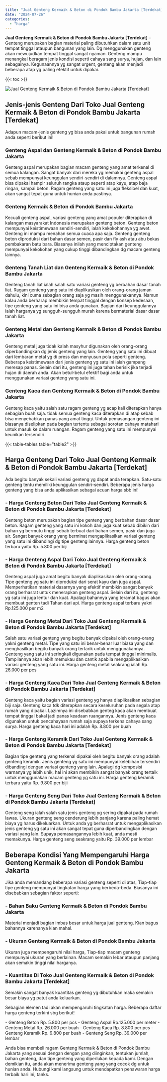 ```yaml
---
title: "Jual Genteng Kermaik & Beton di Pondok Bambu Jakarta [Terdekat]"
date: "2024-07-26"
categories: 
  - "harga"
---
```


**Jual Genteng Kermaik & Beton di Pondok Bambu Jakarta \[Terdekat\]** – Genteng merupakan bagian material paling dibutuhkan dalam satu unit tempat tinggal ataupun bangunan yang lain. Dg menggunakan genteng akan mewujudkan tempat tinggal sangat nyaman. Genteng mampu menangkal beragam jenis kondisi seperti cahaya sang surya, hujan, dan lain sebagainya. Kegunaannya yg sangat urgent, genteng akan menjadi beberapa atap yg paling efektif untuk dipakai.

{{< toc >}}

![Jual Genteng Kermaik & Beton di Pondok Bambu Jakarta [Terdekat]](/images/genteng-minimalis-murah22.png)

## Jenis-jenis Genteng Dari Toko Jual Genteng Kermaik & Beton di Pondok Bambu Jakarta \[Terdekat\]

Adapun macam-jenis genteng yg bisa anda pakai untuk bangunan rumah anda seperti berikut ini!

### Genteng Aspal dan Genteng Kermaik & Beton di Pondok Bambu Jakarta

Genteng aspal merupakan bagian macam genteng yang amat terkenal di semua kalangan. Sangat banyak dari mereka yg memakai genteng aspal sebab mempunyai keunggulan sendiri-sendiri di dalamnya. Genteng aspal bisa dipakai hampir seluruh rangka ataup seperti atap kayu, atap baja ringan, sampai beton. Ragam genteng yang satu ini juga fleksibel dan kuat, akan sangat tepat guna untuk hunian anda pastinya.

### Genteng Kermaik & Beton di Pondok Bambu Jakarta

Kecuali genteng aspal, variasi genteng yang amat populer diterapkan di kalangan masyarakat Indonesia merupakan genteng beton. Genteng beton mempunyai keistimewaan sendiri-sendiri, ialah kekokohannya yg awet. Genteng ini mampu menahan semua cuaca apa saja. Genteng genteng beton diproduksi dari bahan dasar semen, pasir dan fly ash atau abu bekas pembakaran batu bara. Biasanya inilah yang menciptakan genteng mempunyai kekokohan yang cukup tinggi dibandingkan dg macam genteng lainnya.

### Genteng Tanah Liat dan Genteng Kermaik & Beton di Pondok Bambu Jakarta

Genteng tanah liat ialah salah satu variasi genteng yg berbahan dasar tanah liat. Ragam genteng yang satu ini diaplikasikan oleh orang-orang jaman dahulu, kini cuma sebagian orang saja yg masih menggunakannya. Namun kalau anda berharap membikin tempat tinggal dengan konsep kedesaan, tipe genteng yang satu ini bisa anda gunakan. Bagian dari keunggulannya ialah harganya yg sungguh-sungguh murah karena bermaterial dasar dasar tanah liat.

### Genteng Metal dan Genteng Kermaik & Beton di Pondok Bambu Jakarta

Genteng metal juga tidak kalah masyhur digunakan oleh orang-orang diperbandingkan dg jenis genteng yang lain. Genteng yang satu ini dibuat dari lembaran metal yg di press dan menyusun pola seperti genteng. Beberapa keistimewaan dari jenis genteng yg satu ini ialah gampang meresap panas. Selain dari itu, genteng ini juga tahan berisik jika terjadi hujan di daerah anda. Akan betul-betul efektif bagi anda untuk menggunakan variasi genteng yang satu ini.

### Genteng Kaca dan Genteng Kermaik & Beton di Pondok Bambu Jakarta

Genteng kaca yaitu salah satu ragam genteng yg acap kali diterapkan hanya sebagian buah saja. tidak semua genteng kaca diterapkan di atap sebab bisa menyebabkan panas yang amat tinggi. Untuk pemasangan genteng ini biasanya diselipkan pada bagian tertentu sebagai sorotan cahaya matahari untuk masuk ke dalam ruangan. Ragam genteng yang satu ini mempunyai keunikan tersendiri.

{{< table-tables table="table2" >}}

## Harga Genteng Dari Toko Jual Genteng Kermaik & Beton di Pondok Bambu Jakarta \[Terdekat\]

Ada begitu banyak sekali variasi genteng yg dapat anda terapkan. Satu-satu genteng tentu memiliki keunggulan sendiri-sendiri. Beberapa jenis harga genteng yang bisa anda aplikasikan sebagai acuan harga sbb ini!

### \- Harga Genteng Beton Dari Toko Jual Genteng Kermaik & Beton di Pondok Bambu Jakarta \[Terdekat\]

Genteng beton merupakan bagian tipe genteng yang berbahan dasar dasar beton. Ragam genteng yang satu ini kokoh dan juga kuat sebab dibikin dari bahan yg bermutu tinggi sebab terbuat dari bahan semen, pasir dan juga air. Sangat banyak orang yang berminat mengaplikasikan variasi genteng yang satu ini dibandingi dg tipe genteng lainnya. Harga genteng beton terbaru yaitu Rp. 5.800 per biji

### \- Harga Genteng Aspal Dari Toko Jual Genteng Kermaik & Beton di Pondok Bambu Jakarta \[Terdekat\]

Genteng aspal juga amat begitu banyak diaplikasikan oleh orang-orang. Tipe genteng yg satu ini diproduksi dari serat kayu dan juga aspal. Memperhatikan material dasarnya yang efektif membikin sangat banyak orang berhasrat untuk menerapkan genteng aspal. Selain dari itu, genteng yg satu ini juga lentur dan kuat. Apalagi bahannya yang teramat bagus akan membuat genten tadi Tahan dari api. Harga genteng aspal terbaru yakni Rp.125.000 per m2

### \- Harga Genteng Metal Dari Toko Jual Genteng Kermaik & Beton di Pondok Bambu Jakarta \[Terdekat\]

Salah satu variasi genteng yang begitu banyak dipakai oleh orang-orang yakni genteng metal. Tipe yang satu ini benar-benar luar biasa yang dan menghasilkan begitu banyak orang tertarik untuk menggunakannya. Genteng yang satu ini seringkali digunakan pada tempat tinggal minimalis. Tampilannya akan lebih memukau dan cantik apabila mengaplikasikan variasi genteng yang satu ini. Harga genteng metal seakrang ialah Rp. 26.000 per pcs

### \- Harga Genteng Kaca Dari Toko Jual Genteng Kermaik & Beton di Pondok Bambu Jakarta \[Terdekat\]

Genteng kaca yaitu bagian variasi genteng yg hanya diaplikasikan sebagian biji saja. Genteng kaca tdk diterapkan secara keseluruhan pada segala atap rumah yang dipakai. Lazimnya ini disebabkan genteg kaca akan membuat tempat tinggal bakal jadi panas keadaan ruangannya. Jenis genteng kaca digunakan untuk pencahayaan rumah saja supaya terkena cahaya sang surya. Harga genteng kaca hari ini adalah Rp. 8.800 per buah

### \- Harga Genteng Keramik Dari Toko Jual Genteng Kermaik & Beton di Pondok Bambu Jakarta \[Terdekat\]

Bagian tipe genteng yang terkenal dipakai oleh begitu banyak orang adalah genteng keramik. Jenis genteng yg satu ini mempunyai kelebihan tersendiri dibandingi dengan variasi genteng yang lain. Apalagi dg komposisi warnanya yg lebih unik, hal ini akan membikin sangat banyak orang tertaik untuk menggunakan macam genteng yg satu ini. Harga genteng keramik terbaru yaitu Rp. 9.800 per biji

### \- Harga Genteng Seng Dari Toko Jual Genteng Kermaik & Beton di Pondok Bambu Jakarta \[Terdekat\]

Genteng seng ialah salah satu jenis genteng yg sering dipakai pada rumah lawas. Ukuran genteng seng cenderung lebih panjang karena paling hemat biaya yg harus dikeluarkan. Untuk anda yg berhasrat untuk mengaplikasikan jenis genteng yg satu ini akan sangat tepat guna diperbandingkan dengan variasi yang lain. Supaya pemasangannya lebih kuat, anda mesti memakunya. Harga genteng seng seakrang yaitu Rp. 39.000 per lembar

## Beberapa Kondisi Yang Mempengaruhi Harga Genteng Kermaik & Beton di Pondok Bambu Jakarta

Jika anda memandang beberapa variasi genteng seperti di atas, Tiap-tiap tipe genteng mempunyai tingkatan harga yang berbeda-beda. Biasanya ini disebabkan sebagian faktor seperti:

### \- Bahan Baku Genteng Kermaik & Beton di Pondok Bambu Jakarta

Material menjadi bagian imbas besar untuk harga jual genteng. Kian bagus bahannya karenanya kian mahal.

### \- Ukuran Genteng Kermaik & Beton di Pondok Bambu Jakarta

Ukuran juga mempengaruhi nilai harga, Tiap-tiap macam genteng mempunyai ukuran yang berlainan. Macam semakin lebar ataupun panjang akan semakin tinggi nilai harganya.

### \- Kuantitas Di Toko Jual Genteng Kermaik & Beton di Pondok Bambu Jakarta \[Terdekat\]

Semakin sangat banyak kuantitas genteng yg dibutuhkan maka semakin besar biaya yg patut anda keluarkan.

Sebagian elemen tadi akan mempengaruhi tingkatan harga. Beberapa daftar harga genteng terkini sbg berikut!

\- Genteng Beton Rp. 5.800 per pcs - Genteng Aspal Rp.125.000 per meter - Genteng Metal Rp. 26.000 per buah - Genteng Kaca Rp. 8.800 per pcs - Genteng Keramik Rp. 9.800 per buah - Genteng Seng Rp. 39.000 per lembar

Anda bisa membeli ragam Genteng Kermaik & Beton di Pondok Bambu Jakarta yang sesuai dengan dengan yang diinginkan, tentukan jumlah, bahan genteng, dan tipe genteng yang diperlukan kepada kami. Dengan demikian itu, anda akan menerima genteng yang yang cocok dg untuk hunian anda. Hubungi kami langsung untuk mendapatkan penawaran harga terbaik hari ini, tanks.
